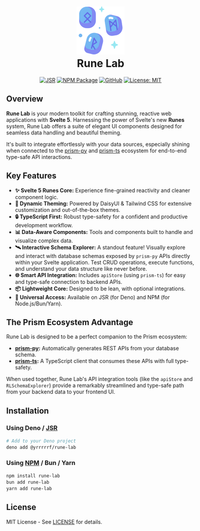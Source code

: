 <h1 align="center">
  <img src="https://raw.githubusercontent.com/Yrrrrrf/rune-lab/main/static/rune.png" alt="Rune Lab Icon" width="128" height="128" description="Icon representing the Svelte Runes system">
  <div align="center">Rune Lab</div>
</h1>

<div align="center">

[![JSR](https://jsr.io/badges/@yrrrrrf/rune-lab)](https://jsr.io/@yrrrrrf/rune-lab)
[![NPM Package](https://img.shields.io/npm/v/rune-lab.svg)](https://www.npmjs.com/package/rune-lab)
[![GitHub](https://img.shields.io/badge/GitHub-Yrrrrrf%2Frune--lab-blue)](https://github.com/Yrrrrrf/rune-lab)
[![License: MIT](https://img.shields.io/badge/License-MIT-yellow.svg)](https://choosealicense.com/licenses/mit/)

</div>

## Overview

**Rune Lab** is your modern toolkit for crafting stunning, reactive web applications with
**Svelte 5**. Harnessing the power of Svelte's new **Runes** system, Rune Lab offers a suite of
elegant UI components designed for seamless data handling and beautiful theming.

It's built to integrate effortlessly with your data sources, especially shining when connected
to the [prism-py](https://github.com/Yrrrrrf/prism-py) and
[prism-ts](https://github.com/Yrrrrrf/prism-ts) ecosystem for end-to-end type-safe API
interactions.

## Key Features

- **✨ Svelte 5 Runes Core:** Experience fine-grained reactivity and cleaner component logic.
- **🎨 Dynamic Theming:** Powered by DaisyUI & Tailwind CSS for extensive customization and
  out-of-the-box themes.
- **🔒 TypeScript First:** Robust type-safety for a confident and productive development
  workflow.
- **📊 Data-Aware Components:** Tools and components built to handle and visualize complex data.
- **🛰️ Interactive Schema Explorer:** A standout feature! Visually explore and interact with
  database schemas exposed by `prism-py` APIs directly within your Svelte application. Test CRUD
  operations, execute functions, and understand your data structure like never before.
- **🌐 Smart API Integration:** Includes `apiStore` (using `prism-ts`) for easy and type-safe
  connection to backend APIs.
- **📦 Lightweight Core:** Designed to be lean, with optional integrations.
- **🦕 Universal Access:** Available on JSR (for Deno) and NPM (for Node.js/Bun/Yarn).

## The Prism Ecosystem Advantage

Rune Lab is designed to be a perfect companion to the Prism ecosystem:

- **[prism-py](https://github.com/Yrrrrrf/prism-py):** Automatically generates REST APIs from
  your database schema.
- **[prism-ts](https://github.com/Yrrrrrf/prism-ts):** A TypeScript client that consumes these
  APIs with full type-safety.

When used together, Rune Lab's API integration tools (like the `apiStore` and
`RLSchemaExplorer`) provide a remarkably streamlined and type-safe path from your backend data
to your frontend UI.

## Installation

### Using Deno / [JSR](https://jsr.io/@yrrrrrf/rune-lab)

```bash
# Add to your Deno project
deno add @yrrrrrf/rune-lab
```

### Using [NPM](https://www.npmjs.com/package/rune-lab) / Bun / Yarn

```bash
npm install rune-lab
bun add rune-lab
yarn add rune-lab
```

## License

MIT License - See [LICENSE](LICENSE) for details.

